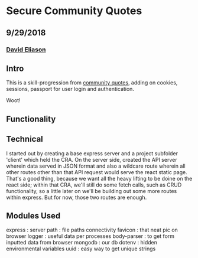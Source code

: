 # Secure Community Quotes
## 9/29/2018
### [David Eliason](http://www.davethemaker.com)

## Intro

This is a skill-progression from [community quotes](https://github.com/davideliason/community_quotes), adding on cookies, sessions, passport for user login and authentication.

Woot!

## Functionality

## Technical
I started out by creating a base express server and a project subfolder 'client' which held the CRA. On the server side, created the API server wherein data served in JSON format and also a wildcare route wherein all other routes other than that API request would serve the react static page. That's a good thing, because we want all the heavy lifting to be doine on the react side; within that CRA, we'll still do some fetch calls, such as CRUD functionality, so a little later on we'll be building out some more routes within express. But for now, those two routes are enough.


## Modules Used
express   : server
path : file paths connectivity
favicon : that neat pic on browser
logger : useful data per processes
body-parser : to get form inputted data from browser
mongodb : our db
dotenv : hidden environmental variables
uuid : easy way to get unique strings

